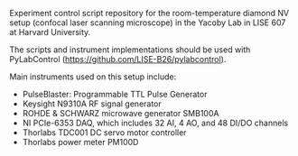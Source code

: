 Experiment control script repository for the room-temperature diamond NV setup (confocal laser scanning microscope) in the Yacoby Lab in LISE 607 at Harvard University.

The scripts and instrument implementations should be used with PyLabControl (https://github.com/LISE-B26/pylabcontrol).

Main instruments used on this setup include:
- PulseBlaster: Programmable TTL Pulse Generator
- Keysight N9310A RF signal generator
- ROHDE & SCHWARZ microwave generator SMB100A
- NI PCIe-6353 DAQ, which includes 32 AI, 4 AO, and 48 DI/DO channels
- Thorlabs TDC001 DC servo motor controller
- Thorlabs power meter PM100D


